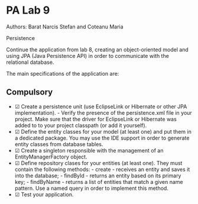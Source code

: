 # PA Lab 9

Authors: Barat Narcis Stefan and Coteanu Maria

Persistence

Continue the application from lab 8, creating an object-oriented model and using JPA (Java Persistence API) in order to communicate with the relational database.

The main specifications of the application are:

## Compulsory
- &#9745; Create a persistence unit (use EclipseLink or Hibernate or other JPA implementation).
        - Verify the presence of the persistence.xml file in your project. Make sure that the driver for EclipseLink or Hibernate was added to to your project classpath (or add it yourself).
- &#9745; Define the entity classes for your model (at least one) and put them in a dedicated package. You may use the IDE support in order to generate entity classes from database tables.
- &#9745; Create a singleton responsible with the management of an EntityManagerFactory object.
- &#9745; Define repository clases for your entities (at least one). They must contain the following methods:
        - create - receives an entity and saves it into the database;
        - findById - returns an entity based on its primary key;
        - findByName - returns a list of entities that match a given name pattern. Use a named query in order to implement this method.
- &#9745; Test your application.
